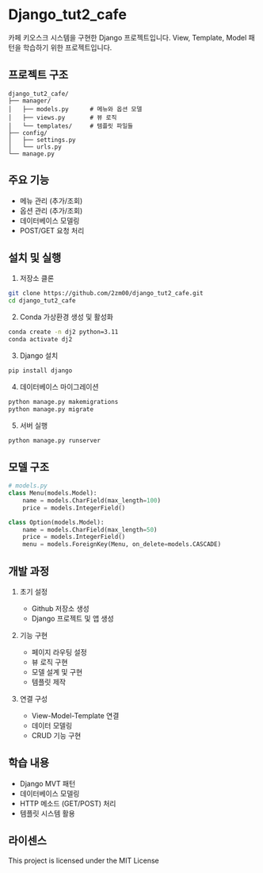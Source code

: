 
# Django_tut2_cafe

카페 키오스크 시스템을 구현한 Django 프로젝트입니다. View, Template, Model 패턴을 학습하기 위한 프로젝트입니다.

## 프로젝트 구조

```
django_tut2_cafe/
├── manager/
│   ├── models.py      # 메뉴와 옵션 모델
│   ├── views.py       # 뷰 로직
│   └── templates/     # 템플릿 파일들
├── config/
│   ├── settings.py
│   └── urls.py
└── manage.py
```

## 주요 기능

- 메뉴 관리 (추가/조회)
- 옵션 관리 (추가/조회)
- 데이터베이스 모델링
- POST/GET 요청 처리

## 설치 및 실행

1. 저장소 클론
```bash
git clone https://github.com/2zm00/django_tut2_cafe.git
cd django_tut2_cafe
```

2. Conda 가상환경 생성 및 활성화
```bash
conda create -n dj2 python=3.11 
conda activate dj2
```

3. Django 설치
```bash
pip install django
```

4. 데이터베이스 마이그레이션
```bash
python manage.py makemigrations
python manage.py migrate
```

5. 서버 실행
```bash
python manage.py runserver
```

## 모델 구조

```python
# models.py
class Menu(models.Model):
    name = models.CharField(max_length=100)
    price = models.IntegerField()

class Option(models.Model):
    name = models.CharField(max_length=50)
    price = models.IntegerField()
    menu = models.ForeignKey(Menu, on_delete=models.CASCADE)
```

## 개발 과정

1. 초기 설정
   - Github 저장소 생성
   - Django 프로젝트 및 앱 생성

2. 기능 구현
   - 페이지 라우팅 설정
   - 뷰 로직 구현
   - 모델 설계 및 구현
   - 템플릿 제작

3. 연결 구성
   - View-Model-Template 연결
   - 데이터 모델링
   - CRUD 기능 구현

## 학습 내용

- Django MVT 패턴
- 데이터베이스 모델링
- HTTP 메소드 (GET/POST) 처리
- 템플릿 시스템 활용

## 라이센스

This project is licensed under the MIT License
